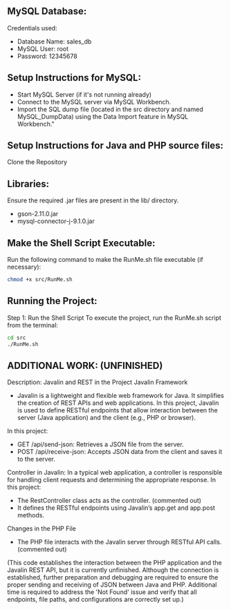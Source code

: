 ## MySQL Database:
Credentials used:
- Database Name: sales_db
- MySQL User: root
- Password: 12345678

## Setup Instructions for MySQL:
- Start MySQL Server (if it's not running already)
- Connect to the MySQL server via MySQL Workbench.
- Import the SQL dump file (located in the src directory and named MySQL_DumpData) using the Data Import feature in MySQL Workbench."

## Setup Instructions for Java and PHP source files:
Clone the Repository

## Libraries: 
Ensure the required .jar files are present in the lib/ directory.
- gson-2.11.0.jar 
- mysql-connector-j-9.1.0.jar


## Make the Shell Script Executable: 
Run the following command to make the RunMe.sh file executable (if necessary): 
```bash
chmod +x src/RunMe.sh 
```

## Running the Project:
Step 1: Run the Shell Script To execute the project, run the RunMe.sh script from the terminal: 
```bash
cd src
./RunMe.sh
```
## ADDITIONAL WORK: (UNFINISHED)
Description: Javalin and REST in the Project
Javalin Framework
- Javalin is a lightweight and flexible web framework for Java. It simplifies the creation of REST APIs and web applications. In this project, Javalin is used to define RESTful endpoints that allow interaction between the server (Java application) and the client (e.g., PHP or browser).

In this project:
* GET /api/send-json: Retrieves a JSON file from the server.
* POST /api/receive-json: Accepts JSON data from the client and saves it to the server.

Controller in Javalin: In a typical web application, a controller is responsible for handling client requests and determining the appropriate response. In this project:
* The RestController class acts as the controller. (commented out)
* It defines the RESTful endpoints using Javalin’s app.get and app.post methods.

Changes in the PHP File
-  The PHP file interacts with the Javalin server through RESTful API calls. (commented out)

(This code establishes the interaction between the PHP application and the Javalin REST API, but it is currently unfinished. Although the connection is established, further preparation and debugging are required to ensure the proper sending and receiving of JSON between Java and PHP. Additional time is required to address the 'Not Found' issue and verify that all endpoints, file paths, and configurations are correctly set up.)
